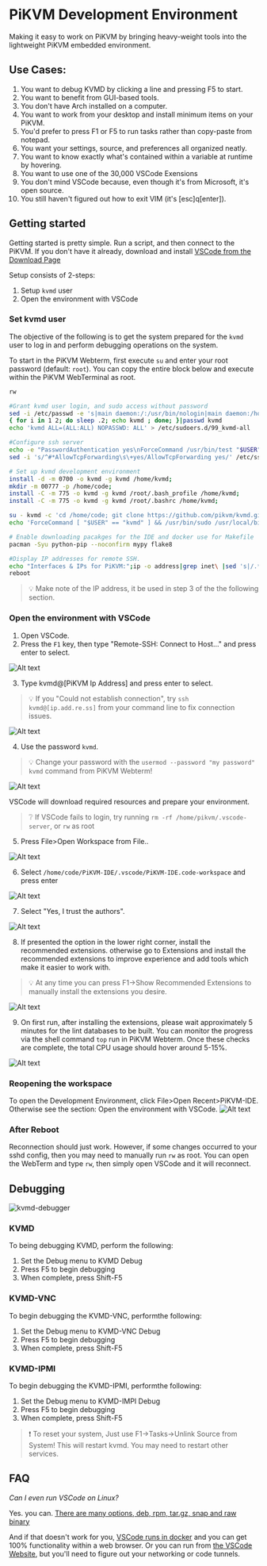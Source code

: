 # PiKVM Development Environment
Making it easy to work on PiKVM by bringing heavy-weight tools into the lightweight PiKVM embedded environment.



## Use Cases:
1. You want to debug KVMD by clicking a line and pressing F5 to start.
2. You want to benefit from GUI-based tools.
3. You don't have Arch installed on a computer.
4. You want to work from your desktop and install minimum items on your PiKVM.
5. You'd prefer to press F1 or F5 to run tasks rather than copy-paste from notepad.
6. You want your settings, source, and preferences all organized neatly.
7. You want to know exactly what's contained within a variable at runtime by hovering.
8. You want to use one of the 30,000 VSCode Exensions
9. You don't mind VSCode because, even though it's from Microsoft, it's open source.
10. You still haven't figured out how to exit VIM (it's [esc]q[enter]). 

## Getting started

Getting started is pretty simple.  Run a script, and then connect to the PiKVM. If you don't have it already, download and install [VSCode from the Download Page](https://code.visualstudio.com/download)

Setup consists of 2-steps:
1. Setup `kvmd` user
2. Open the environment with VSCode

### Set kvmd user
The objective of the following is to get the system prepared for the `kvmd` user to log in and perform debugging operations on the system.  


To start in the PiKVM Webterm, first execute `su` and enter your root password (default: `root`). 
You can copy the entire block below and execute within the PiKVM WebTerminal as root.
``` bash
rw

#Grant kvmd user login, and sudo access without password
sed -i /etc/passwd -e 's|main daemon:/:/usr/bin/nologin|main daemon:/home/kvmd:/bin/bash|g'
{ for i in 1 2; do sleep .2; echo kvmd ; done; }|passwd kvmd
echo 'kvmd ALL=(ALL:ALL) NOPASSWD: ALL' > /etc/sudoers.d/99_kvmd-all

#Configure ssh server
echo -e "PasswordAuthentication yes\nForceCommand /usr/bin/test "$USER" == "kvmd"  && /usr/bin/sudo /usr/local/bin/rw; /usr/bin/bash">>/etc/ssh/sshd_config
sed -i 's/^#*AllowTcpForwarding\s\+yes/AllowTcpForwarding yes/' /etc/ssh/sshd_config

# Set up kvmd development environment
install -d -m 0700 -o kvmd -g kvmd /home/kvmd;
mkdir -m 00777 -p /home/code;
install -C -m 775 -o kvmd -g kvmd /root/.bash_profile /home/kvmd;
install -C -m 775 -o kvmd -g kvmd /root/.bashrc /home/kvmd;

su - kvmd -c 'cd /home/code; git clone https://github.com/pikvm/kvmd.git; git clone https://github.com/adamoutler/PiKVM-IDE.git'
echo 'ForceCommand [ "$USER" == "kvmd" ] && /usr/bin/sudo /usr/local/bin/rw; /usr/bin/bash'>>/etc/ssh/sshd_config;

# Enable downloading pacakges for the IDE and docker use for Makefile
pacman -Syu python-pip --noconfirm mypy flake8

#Display IP addresses for remote SSH.
echo "Interfaces & IPs for PiKVM:";ip -o address|grep inet\ |sed 's|/.*||'
reboot
```
> 💡 Make note of the IP address, it  be used in step 3 of the the following section.

### Open the environment with VSCode

1. Open VSCode.
2. Press the `F1` key, then type "Remote-SSH: Connect to Host..." and press enter to select.

![Alt text](.vscode/images/remote-ssh.png)

3. Type kvmd@[PiKVM Ip Address] and press enter to select.
> 💡 If you "Could not establish connection", try `ssh kvmd@[ip.add.re.ss]` from your command line to fix connection issues.

![Alt text](.vscode/images/connecttokvmd.png)

4. Use the password `kvmd`. 
> 💡 Change your password with the `usermod --password "my password" kvmd` command from PiKVM Webterm!

![Alt text](.vscode/images/password.png)

VSCode will download required resources and prepare your environment.  

> ❔ If VSCode fails to login, try running `rm -rf /home/pikvm/.vscode-server`, or `rw` as root

5. Press File>Open Workspace from File..

![Alt text](.vscode/images/openworkspace.png)

6. Select `/home/code/PiKVM-IDE/.vscode/PiKVM-IDE.code-workspace` and press enter

![Alt text](.vscode/images/pikvmworkspace.png)


7. Select "Yes, I trust the authors".

![Alt text](.vscode/images/trusttheauthors.png)

8. If presented the option in the lower right corner, install the recommended extensions.  otherwise go to Extensions and install the recommended extensions to improve experience and add tools which make it easier to work with.
> 💡 At any time you can press F1->Show Recommended Extensions to manually install the extensions you desire.

![Alt text](.vscode/images/install%20recommended.png)

9. On first run, after installing the extensions, please wait approximately 5 minutes for the lint databases to be built.  You can monitor the progress via the shell command `top` run in PiKVM Webterm.  Once these checks are complete, the total CPU usage should hover around 5-15%.

![Alt text](.vscode/images/top.png)

### Reopening the workspace
To open the Development Environment, click File>Open Recent>PiKVM-IDE.  Otherwise see the section: Open the environment with VSCode.
![Alt text](.vscode/images/reopen.jpg)


### After Reboot
Reconnection should just work.  However, if some changes occurred to your sshd config, then you may need to manually run `rw` as root.  You can open the WebTerm and type `rw`, then simply open VSCode and it will reconnect.



## Debugging

![kvmd-debugger](.vscode/images/debugger.jpg)

### KVMD
To being debugging KVMD, perform the following:

1. Set the Debug menu to KVMD Debug
2. Press F5 to begin debugging
3. When complete, press Shift-F5

### KVMD-VNC
To begin debugging the KVMD-VNC, performthe following:

1. Set the Debug menu to KVMD-VNC Debug
2. Press F5 to begin debugging
3. When complete, press Shift-F5

### KVMD-IPMI
To begin debugging the KVMD-IPMI, performthe following:

1. Set the Debug menu to KVMD-IMPI Debug
2. Press F5 to begin debugging
3. When complete, press Shift-F5

> ❗ To reset your system, Just use F1->Tasks->Unlink Source from System!  This will restart kvmd.  You may need to restart
other services.

## FAQ

*Can I even run VSCode on Linux?*

Yes. you can. [There are many options, deb, rpm, tar.gz, snap and raw binary](https://code.visualstudio.com/download)

And if that doesn't work for you, [VSCode runs in docker](https://hub.docker.com/r/linuxserver/code-server) and you can get 100% functionality within a web browser.  Or you can run from [the VSCode Website](https://vscode.dev/), but you'll need to figure out your networking or code tunnels.
